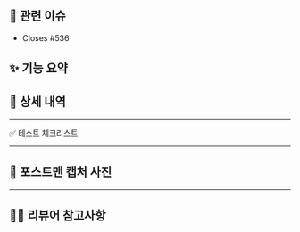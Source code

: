 ## 📌 관련 이슈
- Closes #536 <!-- 연결된 이슈 번호 기재 -->



## ✨ 기능 요약
<!--
| 항목 | 내용 |
|------|------|
| 🆕 기능명 | 기능 이름을 간단히 요약 |
| 🔍 목적 | 해당 기능이 왜 필요한지 간략 설명 |
| 🛠️ 변경사항 | 핵심 변경 포인트 간략히 요약 (예: UI 추가, API 연동 등) |
--> 


## 📝 상세 내역
<!--
| 번호 | 내용 |
|------|------|
| 1️⃣ | 주요 로직/컴포넌트/서비스 등 변경 설명 |
| 2️⃣ | 관련 유틸, 공통 로직 수정 여부 |
| 3️⃣ | 리팩토링 또는 제거된 불필요 코드 |
--> 
---

✅ 테스트 체크리스트
<!-- 테스트 할 내용이 있다면 작성해주세요
- [ ] 기능 정상 작동 확인
- [ ] 예외/엣지 케이스 확인
- [ ] UI/UX 흐름 확인 (필요 시 캡처 또는 영상 첨부)
- [ ] 테스트 코드 작성 완료
- [ ] API 연동 확인 (요청/응답 정상 동작)
--> 
---

## 📸 포스트맨 캡처 사진


---

## 🙋‍♀️ 리뷰어 참고사항
<!-- 
- 테스트 방법
- 주요 로직 설명
- 리뷰 시 중점적으로 봐주셨으면 하는 부분
- 코드 스타일 관련 사항 등
-->
